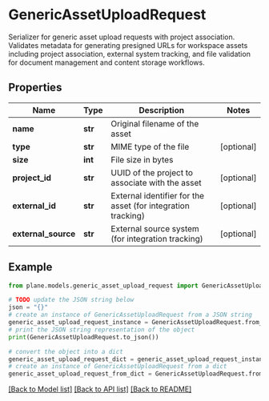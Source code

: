# GenericAssetUploadRequest

Serializer for generic asset upload requests with project association.  Validates metadata for generating presigned URLs for workspace assets including project association, external system tracking, and file validation for document management and content storage workflows.

## Properties

Name | Type | Description | Notes
------------ | ------------- | ------------- | -------------
**name** | **str** | Original filename of the asset | 
**type** | **str** | MIME type of the file | [optional] 
**size** | **int** | File size in bytes | 
**project_id** | **str** | UUID of the project to associate with the asset | [optional] 
**external_id** | **str** | External identifier for the asset (for integration tracking) | [optional] 
**external_source** | **str** | External source system (for integration tracking) | [optional] 

## Example

```python
from plane.models.generic_asset_upload_request import GenericAssetUploadRequest

# TODO update the JSON string below
json = "{}"
# create an instance of GenericAssetUploadRequest from a JSON string
generic_asset_upload_request_instance = GenericAssetUploadRequest.from_json(json)
# print the JSON string representation of the object
print(GenericAssetUploadRequest.to_json())

# convert the object into a dict
generic_asset_upload_request_dict = generic_asset_upload_request_instance.to_dict()
# create an instance of GenericAssetUploadRequest from a dict
generic_asset_upload_request_from_dict = GenericAssetUploadRequest.from_dict(generic_asset_upload_request_dict)
```
[[Back to Model list]](../README.md#documentation-for-models) [[Back to API list]](../README.md#documentation-for-api-endpoints) [[Back to README]](../README.md)



